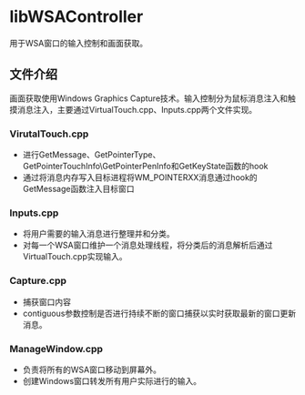 # libWSAController
用于WSA窗口的输入控制和画面获取。
## 文件介绍
画面获取使用Windows Graphics Capture技术。输入控制分为鼠标消息注入和触摸消息注入，主要通过VirtualTouch.cpp、Inputs.cpp两个文件实现。
### VirutalTouch.cpp
 - 进行GetMessage、GetPointerType、GetPointerTouchInfo\GetPointerPenInfo和GetKeyState函数的hook
 - 通过将消息内存写入目标进程将WM_POINTERXX消息通过hook的GetMessage函数注入目标窗口
### Inputs.cpp
 - 将用户需要的输入消息进行整理并和分类。
 - 对每一个WSA窗口维护一个消息处理线程，将分类后的消息解析后通过VirtualTouch.cpp实现输入。
### Capture.cpp
 - 捕获窗口内容
 - contiguous参数控制是否进行持续不断的窗口捕获以实时获取最新的窗口更新消息。
### ManageWindow.cpp
 - 负责将所有的WSA窗口移动到屏幕外。
 - 创建Windows窗口转发所有用户实际进行的输入。

